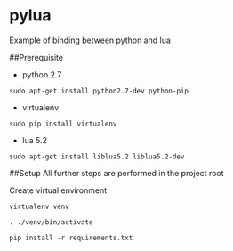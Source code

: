# pylua
Example of binding between python and lua

##Prerequisite
- python 2.7

`sudo apt-get install python2.7-dev python-pip`

- virtualenv

`sudo pip install virtualenv`

- lua 5.2

`sudo apt-get install liblua5.2 liblua5.2-dev`

##Setup
All further steps are performed in the project root

Create virtual environment

`virtualenv venv`

`. ./venv/bin/activate`

`pip install -r requirements.txt`